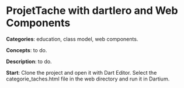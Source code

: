 # ProjetTache with dartlero and Web Components

**Categories**: education, class model, web components.

**Concepts**: to do.

**Description**: to do.

**Start**:
Clone the project and open it with Dart Editor. 
Select the categorie_taches.html file in the web directory and run it in Dartium. 